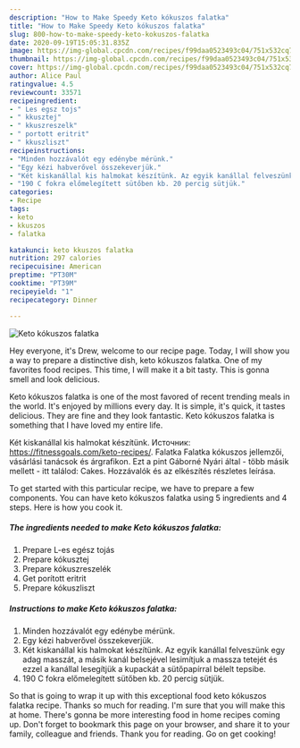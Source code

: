 ```yaml
---
description: "How to Make Speedy Keto kókuszos falatka"
title: "How to Make Speedy Keto kókuszos falatka"
slug: 800-how-to-make-speedy-keto-kokuszos-falatka
date: 2020-09-19T15:05:31.835Z
image: https://img-global.cpcdn.com/recipes/f99daa0523493c04/751x532cq70/keto-kokuszos-falatka-recept-foto.jpg
thumbnail: https://img-global.cpcdn.com/recipes/f99daa0523493c04/751x532cq70/keto-kokuszos-falatka-recept-foto.jpg
cover: https://img-global.cpcdn.com/recipes/f99daa0523493c04/751x532cq70/keto-kokuszos-falatka-recept-foto.jpg
author: Alice Paul
ratingvalue: 4.5
reviewcount: 33571
recipeingredient:
- " Les egsz tojs"
- " kkusztej"
- " kkuszreszelk"
- " portott eritrit"
- " kkuszliszt"
recipeinstructions:
- "Minden hozzávalót egy edénybe mérünk."
- "Egy kézi habverővel összekeverjük."
- "Két kiskanállal kis halmokat készítünk. Az egyik kanállal felveszünk egy adag masszát, a másik kanál belsejével lesimítjuk a massza tetejét és ezzel a kanállal lesegítjük a kupackát a sütőpapírral bélelt tepsibe."
- "190 C fokra előmelegített sütőben kb. 20 percig sütjük."
categories:
- Recipe
tags:
- keto
- kkuszos
- falatka

katakunci: keto kkuszos falatka 
nutrition: 297 calories
recipecuisine: American
preptime: "PT30M"
cooktime: "PT39M"
recipeyield: "1"
recipecategory: Dinner

---
```



![Keto kókuszos falatka](https://img-global.cpcdn.com/recipes/f99daa0523493c04/751x532cq70/keto-kokuszos-falatka-recept-foto.jpg)

Hey everyone, it's Drew, welcome to our recipe page. Today, I will show you a way to prepare a distinctive dish, keto kókuszos falatka. One of my favorites food recipes. This time, I will make it a bit tasty. This is gonna smell and look delicious.

Keto kókuszos falatka is one of the most favored of recent trending meals in the world. It's enjoyed by millions every day. It is simple, it's quick, it tastes delicious. They are fine and they look fantastic. Keto kókuszos falatka is something that I have loved my entire life.

Két kiskanállal kis halmokat készítünk. Источник: https://fitnessgoals.com/keto-recipes/. Falatka Falatka kókuszos jellemzői, vásárlási tanácsok és árgrafikon. Ezt a pint Gáborné Nyári által - több másik mellett - itt találod: Cakes. Hozzávalók és az elkészítés részletes leírása.


To get started with this particular recipe, we have to prepare a few components. You can have keto kókuszos falatka using 5 ingredients and 4 steps. Here is how you cook it.

<!--inarticleads1-->

##### The ingredients needed to make Keto kókuszos falatka:

1. Prepare  L-es egész tojás
1. Prepare  kókusztej
1. Prepare  kókuszreszelék
1. Get  porított eritrit
1. Prepare  kókuszliszt




<!--inarticleads2-->

##### Instructions to make Keto kókuszos falatka:

1. Minden hozzávalót egy edénybe mérünk.
1. Egy kézi habverővel összekeverjük.
1. Két kiskanállal kis halmokat készítünk. Az egyik kanállal felveszünk egy adag masszát, a másik kanál belsejével lesimítjuk a massza tetejét és ezzel a kanállal lesegítjük a kupackát a sütőpapírral bélelt tepsibe.
1. 190 C fokra előmelegített sütőben kb. 20 percig sütjük.




So that is going to wrap it up with this exceptional food keto kókuszos falatka recipe. Thanks so much for reading. I'm sure that you will make this at home. There's gonna be more interesting food in home recipes coming up. Don't forget to bookmark this page on your browser, and share it to your family, colleague and friends. Thank you for reading. Go on get cooking!
